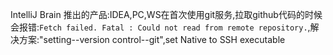 IntelliJ Brain 推出的产品:IDEA,PC,WS在首次使用git服务,拉取github代码的时候会报错:`Fetch failed. Fatal : Could not read from remote repository.`,解决方案:"setting--version control--git",set Native to SSH executable
